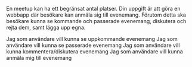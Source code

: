 En meetup kan ha ett begränsat antal platser. Din uppgift är att göra en webbapp där besökare kan anmäla sig till evenemang. Förutom detta ska besökare kunna se kommande och passerade evenemang, diskutera och rejta dem, samt lägga upp egna.

Jag som användare vill kunna se uppkommande evenemang
Jag som användare vill kunna se passerade evenemang
Jag som användare vill kunna kommentera/diskutera evenemang
Jag som användare vill kunna anmäla mig till evenemang
